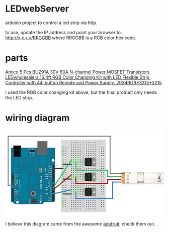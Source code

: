 LEDwebServer
============

arduino project to control a led strip via http.

to use, update the IP address and point your browser to: http://x.x.x.x/RRGGBB
where RRGGBB is a RGB color hex code.

parts
=====

[Amico 5 Pcs BUZ91A 30V 60A N-channel Power MOSFET Transistors](http://www.amazon.com/gp/product/B0087YK0CO)
[LEDwholesalers 16.4ft RGB Color Changing Kit with LED Flexible Strip, Controller with 44-button Remote and Power Supply, 2034RGB+3315+3215](http://www.amazon.com/gp/product/B0040FJ27S)

I used the RGB color changing kit above, but the final product only needs the LED strip.

wiring diagram
==============

![diagram](ledstripfet.gif)

I believe this diagram came from the awesome [adafruit](http://www.adafruit.com), check them out.
